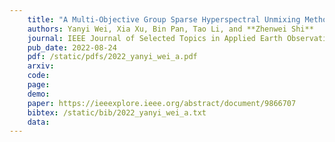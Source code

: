 ```yaml
---
    title: "A Multi-Objective Group Sparse Hyperspectral Unmixing Method With High Correlation Library"
    authors: Yanyi Wei, Xia Xu, Bin Pan, Tao Li, and **Zhenwei Shi**
    journal: IEEE Journal of Selected Topics in Applied Earth Observations and Remote Sensing (JSTARS)
    pub_date: 2022-08-24
    pdf: /static/pdfs/2022_yanyi_wei_a.pdf
    arxiv:
    code: 
    page: 
    demo: 
    paper: https://ieeexplore.ieee.org/abstract/document/9866707
    bibtex: /static/bib/2022_yanyi_wei_a.txt
    data:
---
```

    
    
